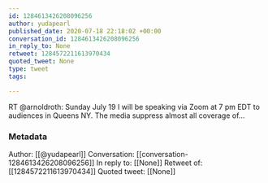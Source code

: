 ```yaml
---
id: 1284613426208096256
author: yudapearl
published_date: 2020-07-18 22:18:02 +00:00
conversation_id: 1284613426208096256
in_reply_to: None
retweet: 1284572211613970434
quoted_tweet: None
type: tweet
tags:

---
```


RT @arnoldroth: Sunday July 19 I will be speaking via Zoom at 7 pm EDT to audiences in Queens NY. The media suppress almost all coverage of…

### Metadata

Author: [[@yudapearl]]
Conversation: [[conversation-1284613426208096256]]
In reply to: [[None]]
Retweet of: [[1284572211613970434]]
Quoted tweet: [[None]]

